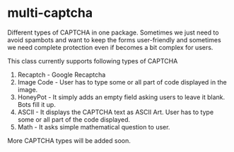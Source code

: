 multi-captcha
=============

Different types of CAPTCHA in one package. Sometimes we just need to avoid spambots and want to keep the forms user-friendly and sometimes we need complete protection even if becomes a bit complex for users.

This class currently supports following types of CAPTCHA
1. Recaptch - Google Recaptcha
2. Image Code - User has to type some or all part of code displayed in the image.
3. HoneyPot - It simply adds an empty field asking users to leave it blank. Bots fill it up.
4. ASCII - It displays the CAPTCHA text as ASCII Art. User has to type some or all part of the code displayed.
5. Math - It asks simple mathematical question to user.

More CAPTCHA types will be added soon.
